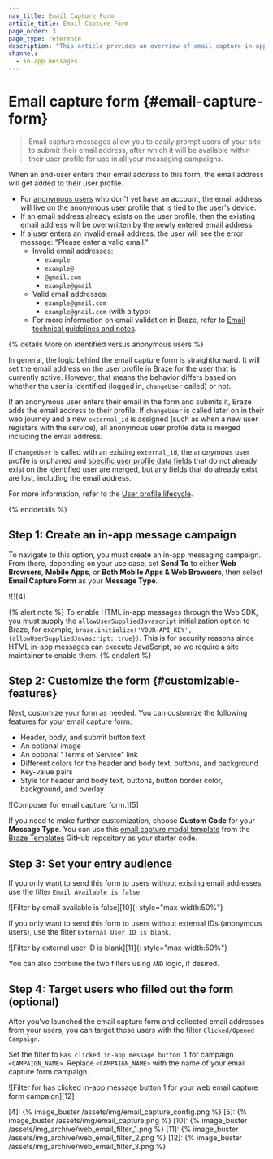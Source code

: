 ```yaml
---
nav_title: Email Capture Form
article_title: Email Capture Form
page_order: 3
page_type: reference
description: "This article provides an overview of email capture in-app message type."
channel:
  - in-app messages
---
```


# Email capture form {#email-capture-form}

> Email capture messages allow you to easily prompt users of your site to submit their email address, after which it will be available within their user profile for use in all your messaging campaigns.

When an end-user enters their email address to this form, the email address will get added to their user profile.

- For [anonymous users]({{site.baseurl}}/user_guide/data_and_analytics/user_data_collection/user_profile_lifecycle/#anonymous-user-profiles) who don't yet have an account, the email address will live on the anonymous user profile that is tied to the user's device.
- If an email address already exists on the user profile, then the existing email address will be overwritten by the newly entered email address.
- If a user enters an invalid email address, the user will see the error message: "Please enter a valid email."
    - Invalid email addresses: 
        - `example`
        - `example@`
        - `@gmail.com`
        - `example@gmail`
    - Valid email addresses: 
        - `example@gmail.com`
        - `example@gnail.com` (with a typo)
    - For more information on email validation in Braze, refer to [Email technical guidelines and notes]({{site.baseurl}}/user_guide/onboarding_with_braze/email_setup/email_validation/).

{% details More on identified versus anonymous users %}

In general, the logic behind the email capture form is straightforward. It will set the email address on the user profile in Braze for the user that is currently active. However, that means the behavior differs based on whether the user is identified (logged in, `changeUser` called) or not.

If an anonymous user enters their email in the form and submits it, Braze adds the email address to their profile. If `changeUser` is called later on in their web journey and a new `external_id` is assigned (such as when a new user registers with the service), all anonymous user profile data is merged including the email address.

If `changeUser` is called with an existing `external_id`, the anonymous user profile is orphaned and [specific user profile data fields]({{site.baseurl}}/api/endpoints/user_data/post_users_merge/#merge_updates-behavior) that do not already exist on the identified user are merged, but any fields that do already exist are lost, including the email address.

For more information, refer to the [User profile lifecycle]({{site.baseurl}}/user_guide/data_and_analytics/user_data_collection/user_profile_lifecycle/).

{% enddetails %}

## Step 1: Create an in-app message campaign

To navigate to this option, you must create an in-app messaging campaign. From there, depending on your use case, set **Send To** to either **Web Browsers**, **Mobile Apps**, or **Both Mobile Apps & Web Browsers**, then select **Email Capture Form** as your **Message Type**.

![][4]

{% alert note %}
To enable HTML in-app messages through the Web SDK, you must supply the `allowUserSuppliedJavascript` initialization option to Braze, for example, `braze.initialize('YOUR-API_KEY', {allowUserSuppliedJavascript: true})`. This is for security reasons since HTML in-app messages can execute JavaScript, so we require a site maintainer to enable them.
{% endalert %}

## Step 2: Customize the form {#customizable-features}

Next, customize your form as needed. You can customize the following features for your email capture form:

- Header, body, and submit button text
- An optional image
- An optional "Terms of Service" link
- Different colors for the header and body text, buttons, and background
- Key-value pairs
- Style for header and body text, buttons, button border color, background, and overlay

![Composer for email capture form.][5]

If you need to make further customization, choose **Custom Code** for your **Message Type**. You can use this [email capture modal template](https://github.com/braze-inc/in-app-message-templates/tree/master/braze-templates/5-email-capture-modal) from the [Braze Templates](https://github.com/braze-inc/in-app-message-templates/tree/master/braze-templates) GitHub repository as your starter code.

## Step 3: Set your entry audience

If you only want to send this form to users without existing email addresses, use the filter `Email Available is false`.

![Filter by email available is false][10]{: style="max-width:50%"}

If you only want to send this form to users without external IDs (anonymous users), use the filter `External User ID is blank`.

![Filter by external user ID is blank][11]{: style="max-width:50%"}

You can also combine the two filters using `AND` logic, if desired.

## Step 4: Target users who filled out the form (optional)

After you've launched the email capture form and collected email addresses from your users, you can target those users with the filter `Clicked/Opened Campaign`. 

Set the filter to `Has clicked in-app message button 1` for campaign `<CAMPAIGN_NAME>`. Replace `<CAMPAIGN_NAME>` with the name of your email capture form campaign.

![Filter for has clicked in-app message button 1 for your web email capture form campaign][12]

[4]: {% image_buster /assets/img/email_capture_config.png %}
[5]: {% image_buster /assets/img/email_capture.png %}
[10]: {% image_buster /assets/img_archive/web_email_filter_1.png %}
[11]: {% image_buster /assets/img_archive/web_email_filter_2.png %}
[12]: {% image_buster /assets/img_archive/web_email_filter_3.png %}